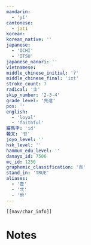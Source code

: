 ```yaml
---
mandarin:
  - 'yī'
cantonese:
  - jat1
korean:
korean_native: ''
japanese:
  - 'ICHI'
  - 'ITSU'
japanese_nanori: ''
vietnamese:
middle_chinese_initial: 'ʔ'
middle_chinese_final: 'iɪt'
stroke_count: 7
radical: '士'
skip_number: '2-3-4'
grade_level: '先進'
pos: ''
english:
  - 'loyal'
  - 'faithful'
羅馬字: 'id'
韓文: '읻'
joyo_level: ''
hsk_level: ''
hanmun_edu_level: ''
danayo_id: 7506
mc_id: 1256
graphemic_classification: '吉'
stand_in: 'TRUE'
aliases:
  - '壹'
  - '弌'
  - '佾'
---
```

```meta-bind-embed
[[nav/char_info]]
```

# Notes
